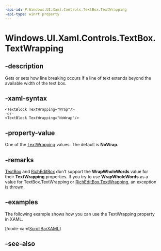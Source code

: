 ```yaml
---
-api-id: P:Windows.UI.Xaml.Controls.TextBox.TextWrapping
-api-type: winrt property
---
```


<!-- Property syntax
public Windows.UI.Xaml.TextWrapping TextWrapping { get;  set; }
-->

# Windows.UI.Xaml.Controls.TextBox.TextWrapping

## -description
Gets or sets how line breaking occurs if a line of text extends beyond the available width of the text box.

## -xaml-syntax
```xaml
<TextBlock TextWrapping="Wrap"/>
-or-
<TextBlock TextWrapping="NoWrap"/>
```


## -property-value
One of the [TextWrapping](../windows.ui.xaml/textwrapping.md) values. The default is **NoWrap**.

## -remarks
[TextBox](textbox.md) and [RichEditBox](richeditbox.md) don't support the **WrapWholeWords** value for their **TextWrapping** properties. If you try to use **WrapWholeWords** as a value for TextBox.TextWrapping or [RichEditBox.TextWrapping](richeditbox_textwrapping.md), an exception is thrown.

## -examples
The following example shows how you can use the TextWrapping property in XAML.



[!code-xaml[ScrollBarXAML](../windows.ui.xaml.controls.primitives/code/TextBoxSnippet2/csharp/Page.xaml#SnippetScrollBarXAML)]
<!--<auto_snippet sample_id="TextBoxSnippet3" snippet_id="ScrollBarCode"/>-->

## -see-also
